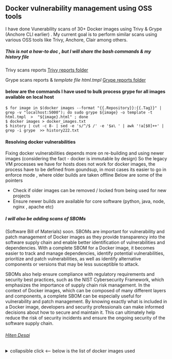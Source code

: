 ## Docker vulnerability management using OSS tools 

I have done Vunerability scans of 30+ Docker images using Trivy & Grype (Anchore CLI earlier) . My current goal is to perform similar scans using various OSS tools like Trivy, Anchore, Clair among others. 

##### _This is not a how-to doc , but I will share the bash commands & my history file_

Trivy scans reports [Trivy reports folder](https://github.com/cyberhiten/Docker-vuln-mgmt/tree/main/docker-vuln-mgmt-poc/trivy-reports)

Grype scans reports & _template file html.tmpl_ [Grype reports folder](https://github.com/cyberhiten/Docker-vuln-mgmt/tree/main/docker-vuln-mgmt-poc/grype-reports)


#### below are the commands I have used to bulk process grype for all images available on local host 
```
$ for image in $(docker images --format "{{.Repository}}:{{.Tag}}" | grep -v "localhost:5000"); do sudo grype ${image} -o template -t html.tmpl  >  "${image}.html" ; done
$ docker images > docker_images.txt
$ history | cut -c 8- | sed -e 's/^/$ /' -e '$a\ ' | awk '!a[$0]++' | grep -i grype  >> history222.txt
```

#### Resolving docker vulnerabilities 
Fixing docker vulnerabilities depends more on re-building and using newer images (considering the fact - docker is immutable by design)
So the legacy VM processes we have for hosts does not work for docker images, the process have to be defined from goundsup, in most cases its easier to go in enforce mode , where older builds are taken offline 
Below are some of the pointers 

* Check if older images can be removed / locked from being used for new projects 
* Ensure newer builds are available for core software (python, java, node, nginx , apache etc)



##### I will also be adding scans of SBOMs ######

(Software Bill of Materials) soon. SBOMs are important for vulnerability and patch management of Docker images as they provide transparency into the software supply chain and enable better identification of vulnerabilities and dependencies. With a complete SBOM for a Docker image, it becomes easier to track and manage dependencies, identify potential vulnerabilities, prioritize and patch vulnerabilities, as well as identify alternative components or versions that may be less susceptible to attack. 

SBOMs also help ensure compliance with regulatory requirements and security best practices, such as the NIST Cybersecurity Framework, which emphasizes the importance of supply chain risk management. In the context of Docker images, which can be composed of many different layers and components, a complete SBOM can be especially useful for vulnerability and patch management. By knowing exactly what is included in a Docker image, developers and security professionals can make informed decisions about how to secure and maintain it. This can ultimately help reduce the risk of security incidents and ensure the ongoing security of the software supply chain.




###### [Hiten Desai](https://in.linkedin.com/in/hitendesai) 

<details>
  <summary> collapsible click <-- below is the list of docker images used </summary>

```no-highlight
-------------------------------------------------------------------------------------------



REPOSITORY                    TAG                  IMAGE ID       CREATED         SIZE
httpd                         latest               dc1a95e13784   5 days ago      145MB
registry                      2                    8db46f9d7550   13 days ago     24.2MB
alpine                        latest               9ed4aefc74f6   13 days ago     7.05MB
localhost:5000/alpine         latest               9ed4aefc74f6   13 days ago     7.05MB
nginx                         latest               080ed0ed8312   2 weeks ago     142MB
postgres                      latest               80c558ffdc31   2 weeks ago     379MB
portainer/portainer-ce        latest               a87d51c7a324   6 weeks ago     272MB
localhost:5000/my-portainer   latest               a87d51c7a324   6 weeks ago     272MB
ubuntu                        kinetic-20221130     d6547859cd2f   4 months ago    70.2MB
localhost:5000/ubuntu         kinetic-20221130     d6547859cd2f   4 months ago    70.2MB
redis                         6.2.7                4b1123a829a1   4 months ago    113MB
localhost:5000/redis          6.2.7                4b1123a829a1   4 months ago    113MB
redis                         7.0.3-bullseye       3534610348b5   9 months ago    117MB
localhost:5000/redis          7.0.3-bullseye       3534610348b5   9 months ago    117MB
httpd                         2-alpine3.15         5c2ee73209da   12 months ago   54.9MB
httpd                         2.4-alpine3.15       5c2ee73209da   12 months ago   54.9MB
httpd                         2.4.53-alpine3.15    5c2ee73209da   12 months ago   54.9MB
httpd                         alpine3.15           5c2ee73209da   12 months ago   54.9MB
localhost:5000/httpd          2-alpine3.15         5c2ee73209da   12 months ago   54.9MB
localhost:5000/httpd          2.4-alpine3.15       5c2ee73209da   12 months ago   54.9MB
localhost:5000/httpd          2.4.53-alpine3.15    5c2ee73209da   12 months ago   54.9MB
localhost:5000/httpd          alpine3.15           5c2ee73209da   12 months ago   54.9MB
alpine                        3.13.7               6b7b3256dabe   17 months ago   5.62MB
localhost:5000/alpine         3.13.7               6b7b3256dabe   17 months ago   5.62MB
hello-world                   latest               feb5d9fea6a5   18 months ago   13.3kB
localhost:5000/ubuntu         16.04                b6f507652425   19 months ago   135MB
ubuntu                        16.04                b6f507652425   19 months ago   135MB
ubuntu                        14.04                13b66b487594   2 years ago     197MB
localhost:5000/ubuntu         14.04                13b66b487594   2 years ago     197MB
localhost:5000/ubuntu         bionic-20200311      4e5021d210f6   3 years ago     64.2MB
ubuntu                        bionic-20200311      4e5021d210f6   3 years ago     64.2MB
localhost:5000/alpine         3.10.2               961769676411   3 years ago     5.58MB
alpine                        3.10.2               961769676411   3 years ago     5.58MB
alpine                        3.10.0               4d90542f0623   3 years ago     5.58MB
localhost:5000/alpine         3.10.0               4d90542f0623   3 years ago     5.58MB
amazonlinux                   2.0.20190508         b94321659aca   3 years ago     162MB
localhost:5000/amazonlinux    2.0.20190508         b94321659aca   3 years ago     162MB
centos                        7.6.1810             f1cb7c7d58b7   4 years ago     202MB
centos                        centos7.6.1810       f1cb7c7d58b7   4 years ago     202MB
localhost:5000/centos         7.6.1810             f1cb7c7d58b7   4 years ago     202MB
localhost:5000/centos         centos7.6.1810       f1cb7c7d58b7   4 years ago     202MB
alpine                        3.3                  a6fc1dbfa81a   4 years ago     4.82MB
localhost:5000/alpine         3.3                  a6fc1dbfa81a   4 years ago     4.82MB
python                        3.7.0a3-alpine3.7    dea09749dc41   5 years ago     85.2MB
localhost:5000/python         3.7.0a3-alpine3.7    dea09749dc41   5 years ago     85.2MB
localhost:5000/amazonlinux    2017.03.1.20170812   28b6d09fbbe4   5 years ago     162MB
amazonlinux                   2017.03.1.20170812   28b6d09fbbe4   5 years ago     162MB
debian                        wheezy-20170606      ce2079b0835c   5 years ago     85.1MB
localhost:5000/debian         wheezy-20170606      ce2079b0835c   5 years ago     85.1MB
node                          6.9.2-slim           7805939fcde4   6 years ago     211MB
localhost:5000/node           6.9.2-slim           7805939fcde4   6 years ago     211MB
nginx                         1.8.1-alpine         c0dddb65129b   7 years ago     15.5MB
localhost:5000/nginx          1.8.1-alpine         c0dddb65129b   7 years ago     15.5MB
debian                        6.0                  a873733ef581   7 years ago     76.5MB
localhost:5000/debian         6.0                  a873733ef581   7 years ago     76.5MB
alpine                        2.6                  e738dfbe7a10   7 years ago     4.5MB
localhost:5000/alpine         2.6                  e738dfbe7a10   7 years ago     4.5MB
localhost:5000/redis          3.0.6-alpine         56ddc4d21480   7 years ago     15.9MB
redis                         3.0.6-alpine         56ddc4d21480   7 years ago     15.9MB
nginx                         1.9.5                5e31a05b5e9a   7 years ago     133MB
localhost:5000/nginx          1.9.5                5e31a05b5e9a   7 years ago     133MB
debian                        8.0                  d82f599287cd   7 years ago     125MB
localhost:5000/debian         8.0                  d82f599287cd   7 years ago     125MB
node                          0.12.1-slim          fc2863e27a0a   8 years ago     160MB
localhost:5000/node           0.12.1-slim          fc2863e27a0a   8 years ago     160MB
ubuntu                        10.04                e21dbcc7c9de   8 years ago     183MB
localhost:5000/ubuntu         10.04                e21dbcc7c9de   8 years ago     183MB
----------------------------------------------------------------------------------------------
```

</details>

